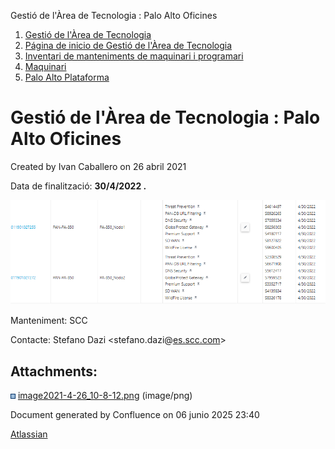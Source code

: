 Gestió de l'Àrea de Tecnologia : Palo Alto Oficines  

1.  [Gestió de l'Àrea de Tecnologia](index.md)
2.  [Página de inicio de Gestió de l'Àrea de Tecnologia](13893786.md)
3.  [Inventari de manteniments de maquinari i programari](Inventari-de-manteniments-de-maquinari-i-programari_41520223.md)
4.  [Maquinari](Maquinari_41520225.md)
5.  [Palo Alto Plataforma](Palo-Alto-Plataforma_41522492.md)

Gestió de l'Àrea de Tecnologia : Palo Alto Oficines
===================================================

Created by Ivan Caballero on 26 abril 2021

Data de finalització: **30/4/2022 .**

  

![](attachments/41522687/41522688.png)

  

Manteniment: SCC

Contacte: Stefano Dazi <stefano.dazi@[es.scc.com](http://es.scc.com)\>

Attachments:
------------

![](images/icons/bullet_blue.gif) [image2021-4-26\_10-8-12.png](attachments/41522687/41522688.png) (image/png)  

Document generated by Confluence on 06 junio 2025 23:40

[Atlassian](http://www.atlassian.com/)